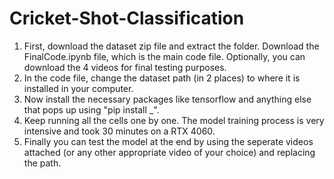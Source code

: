 # Cricket-Shot-Classification

1. First, download the dataset zip file and extract the folder. Download the FinalCode.ipynb file, which is the main code file. Optionally, you can download the 4 videos for final testing purposes.
2. In the code file, change the dataset path (in 2 places) to where it is installed in your computer.
3. Now install the necessary packages like tensorflow and anything else that pops up using "pip install _".
4. Keep running all the cells one by one. The model training process is very intensive and took 30 minutes on a RTX 4060.
5. Finally you can test the model at the end by using the seperate videos attached (or any other appropriate video of your choice) and replacing the path.

